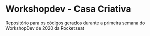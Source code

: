 # Workshopdev - Casa Criativa
Repositório para os códigos gerados durante a primeira semana do WorkshopDev de 2020 da Rocketseat 
